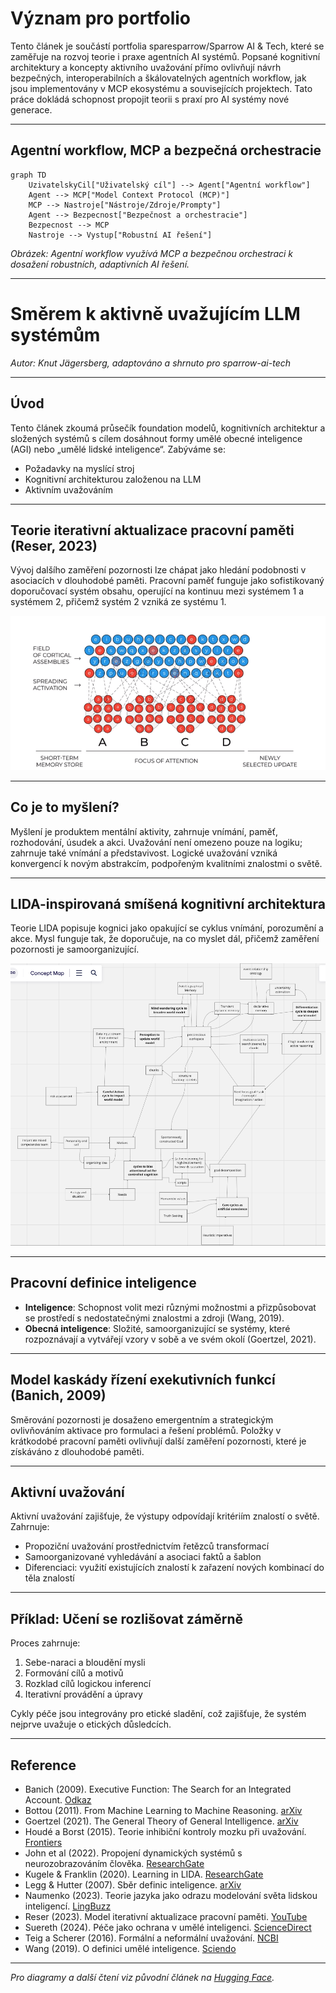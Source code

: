 # Význam pro portfolio

Tento článek je součástí portfolia sparesparrow/Sparrow AI & Tech, které se zaměřuje na rozvoj teorie i praxe agentních AI systémů. Popsané kognitivní architektury a koncepty aktivního uvažování přímo ovlivňují návrh bezpečných, interoperabilních a škálovatelných agentních workflow, jak jsou implementovány v MCP ekosystému a souvisejících projektech. Tato práce dokládá schopnost propojit teorii s praxí pro AI systémy nové generace.

---

## Agentní workflow, MCP a bezpečná orchestracie

```mermaid
graph TD
    UzivatelskyCil["Uživatelský cíl"] --> Agent["Agentní workflow"]
    Agent --> MCP["Model Context Protocol (MCP)"]
    MCP --> Nastroje["Nástroje/Zdroje/Prompty"]
    Agent --> Bezpecnost["Bezpečnost a orchestracie"]
    Bezpecnost --> MCP
    Nastroje --> Vystup["Robustní AI řešení"]
```

_Obrázek: Agentní workflow využívá MCP a bezpečnou orchestraci k dosažení robustních, adaptivních AI řešení._

---

# Směrem k aktivně uvažujícím LLM systémům

_Autor: Knut Jägersberg, adaptováno a shrnuto pro sparrow-ai-tech_

---

## Úvod

Tento článek zkoumá průsečík foundation modelů, kognitivních architektur a složených systémů s cílem dosáhnout formy umělé obecné inteligence (AGI) nebo „umělé lidské inteligence“. Zabýváme se:

- Požadavky na myslící stroj
- Kognitivní architekturou založenou na LLM
- Aktivním uvažováním

---

## Teorie iterativní aktualizace pracovní paměti (Reser, 2023)

Vývoj dalšího zaměření pozornosti lze chápat jako hledání podobnosti v asociacích v dlouhodobé paměti. Pracovní paměť funguje jako sofistikovaný doporučovací systém obsahu, operující na kontinuu mezi systémem 1 a systémem 2, přičemž systém 2 vzniká ze systému 1.

![Diagram iterativní aktualizace](../assets/images/QgFc9ovreXOjW8hVonunb.gif)

---

## Co je to myšlení?

Myšlení je produktem mentální aktivity, zahrnuje vnímání, paměť, rozhodování, úsudek a akci. Uvažování není omezeno pouze na logiku; zahrnuje také vnímání a představivost. Logické uvažování vzniká konvergencí k novým abstrakcím, podpořeným kvalitními znalostmi o světě.

---

## LIDA-inspirovaná smíšená kognitivní architektura

Teorie LIDA popisuje kognici jako opakující se cyklus vnímání, porozumění a akce. Mysl funguje tak, že doporučuje, na co myslet dál, přičemž zaměření pozornosti je samoorganizující.

![Konceptuální mapa kognitivní architektury](../assets/images/l2H_6X5z_ZWxI8mocQDy6.png)

---

## Pracovní definice inteligence

- **Inteligence**: Schopnost volit mezi různými možnostmi a přizpůsobovat se prostředí s nedostatečnými znalostmi a zdroji (Wang, 2019).
- **Obecná inteligence**: Složité, samoorganizující se systémy, které rozpoznávají a vytvářejí vzory v sobě a ve svém okolí (Goertzel, 2021).

---

## Model kaskády řízení exekutivních funkcí (Banich, 2009)

Směrování pozornosti je dosaženo emergentním a strategickým ovlivňováním aktivace pro formulaci a řešení problémů. Položky v krátkodobé pracovní paměti ovlivňují další zaměření pozornosti, které je získáváno z dlouhodobé paměti.

---

## Aktivní uvažování

Aktivní uvažování zajišťuje, že výstupy odpovídají kritériím znalostí o světě. Zahrnuje:

- Propoziční uvažování prostřednictvím řetězců transformací
- Samoorganizované vyhledávání a asociaci faktů a šablon
- Diferenciaci: využití existujících znalostí k zařazení nových kombinací do těla znalostí

---

## Příklad: Učení se rozlišovat záměrně

Proces zahrnuje:

1. Sebe-naraci a bloudění mysli
2. Formování cílů a motivů
3. Rozklad cílů logickou inferencí
4. Iterativní provádění a úpravy

Cykly péče jsou integrovány pro etické sladění, což zajišťuje, že systém nejprve uvažuje o etických důsledcích.

---

## Reference

- Banich (2009). Executive Function: The Search for an Integrated Account. [Odkaz](https://sci-hub.yncjkj.com/10.1111/j.1467-8721.2009.01615.x)
- Bottou (2011). From Machine Learning to Machine Reasoning. [arXiv](https://arxiv.org/abs/1102.1808)
- Goertzel (2021). The General Theory of General Intelligence. [arXiv](https://arxiv.org/abs/2103.15100)
- Houdé a Borst (2015). Teorie inhibiční kontroly mozku při uvažování. [Frontiers](https://www.frontiersin.org/articles/10.3389/fnhum.2015.00148/full)
- John et al (2022). Propojení dynamických systémů s neurozobrazováním člověka. [ResearchGate](https://www.researchgate.net/publication/357783628_It's_about_time_Linking_dynamical_systems_with_human_neuroimaging_to_understand_the_brain)
- Kugele & Franklin (2020). Learning in LIDA. [ResearchGate](https://www.researchgate.net/publication/347080823_Learning_in_LIDA)
- Legg & Hutter (2007). Sběr definic inteligence. [arXiv](https://arxiv.org/abs/0706.3639)
- Naumenko (2023). Teorie jazyka jako odrazu modelování světa lidskou inteligencí. [LingBuzz](https://ling.auf.net/lingbuzz/007345)
- Reser (2023). Model iterativní aktualizace pracovní paměti. [YouTube](https://www.youtube.com/watch?v=R2H2Pl0I6EA)
- Suereth (2024). Péče jako ochrana v umělé inteligenci. [ScienceDirect](https://www.sciencedirect.com/science/article/pii/S2664329424000025)
- Teig a Scherer (2016). Formální a neformální uvažování. [NCBI](https://www.ncbi.nlm.nih.gov/pmc/articles/PMC4949208/)
- Wang (2019). O definici umělé inteligence. [Sciendo](https://sciendo.com/article/10.2478/jagi-2019-0002)

---

_Pro diagramy a další čtení viz původní článek na [Hugging Face](https://huggingface.co/blog/KnutJaegersberg/active-reasoning)._
